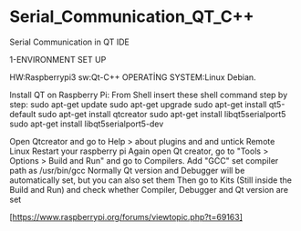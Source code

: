 # Serial_Communication_QT_C++
Serial Communication in QT IDE

1-ENVIRONMENT SET UP

HW:Raspberrypi3
sw:Qt-C++
OPERATİNG SYSTEM:Linux Debian.

Install QT on Raspberry Pi:
From Shell insert these shell command step by step:
   sudo apt-get update
   sudo apt-get upgrade
   sudo apt-get install qt5-default
   sudo apt-get install qtcreator
   sudo apt-get install libqt5serialport5
   sudo apt-get install libqt5serialport5-dev
   
Open Qtcreator and go to Help > about plugins and and untick Remote Linux
Restart your raspberry pi
Again open Qt creator, go to "Tools > Options > Build and Run" and go to Compilers. Add "GCC" set compiler path as /usr/bin/gcc
Normally Qt version and Debugger will be automatically set, but you can also set them
Then go to Kits (Still inside the Build and Run) and check whether Compiler, Debugger and Qt version are set

[https://www.raspberrypi.org/forums/viewtopic.php?t=69163]


   

